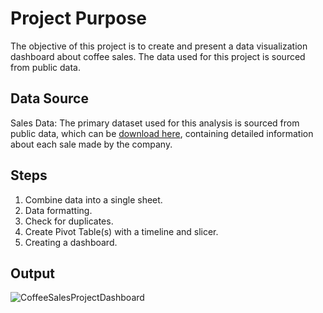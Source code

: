 # Project Purpose
The objective of this project is to create and present a data visualization dashboard about coffee sales. The data used for this project is sourced from public data.

## Data Source
Sales Data: The primary dataset used for this analysis is sourced from public data, which can be [download here](https://github.com/mochen862/excel-project-coffee-sales/blob/019f1f41f236a4c66a34282a85095648de48de3b/coffeeOrdersData.xlsx), containing detailed information about each sale made by the company.

## Steps
1. Combine data into a single sheet.
2. Data formatting.
3. Check for duplicates.
4. Create Pivot Table(s) with a timeline and slicer.
5. Creating a dashboard.

## Output
![CoffeeSalesProjectDashboard](https://github.com/DataCedS/Coffee_Sales/assets/147980271/c54cccd6-9ef7-40f2-a9cb-cd534bda5720)
